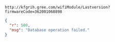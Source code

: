 `http://kfgrih.gree.com/wifiModule/Lastversion?firmwareCode=362001068898`

```json
{
  "r": 500,
  "msg": "Database operation failed."
}
```